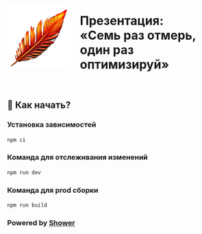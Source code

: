<img style="margin: 20px 20px 0 0; float: left;" src="./themes/tw/images/logo.png" width="150" height="150" alt="Логотип">

# Презентация:<br>«Семь раз отмерь,<br>один раз оптимизируй»

&nbsp;

## 🚀 Как начать?

### Установка зависимостей

```sh
npm ci
```

### Команда для отслеживания изменений

```sh
npm run dev
```

### Команда для prod сборки

```sh
npm run build
```

### Powered by [Shower](https://github.com/shower/shower)
